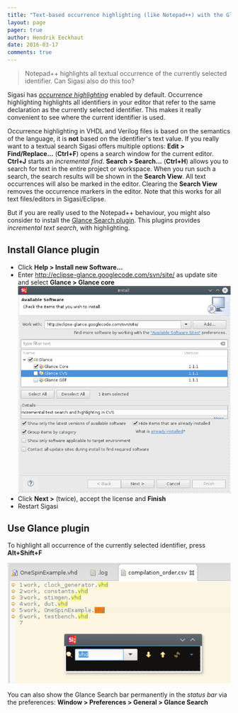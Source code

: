 ```yaml
---
title: "Text-based occurrence highlighting (like Notepad++) with the Glance plugin"
layout: page 
pager: true
author: Hendrik Eeckhaut
date: 2016-03-17
comments: true
---
```


> Notepad++ highlights all textual occurrence of the currently selected identifier. Can Sigasi also do this too?

Sigasi has [*occurrence highlighting*](http://insights.sigasi.com/manual/editor.html#occurrence-highlighting) enabled by default. Occurrence highlighting highlights all identifiers in your editor that refer to the same declaration as the currently selected identifier. This makes it really convenient to see where the current identifier is used.

Occurrence highlighting in VHDL and Verilog files is based on the semantics of the language, it is **not** based on the identifier's text value.
If you really want to a textual search Sigasi offers multiple options: **Edit > Find/Replace...** (**Ctrl+F**) opens a search window for the current editor. **Ctrl+J** starts an _incremental find_. **Search > Search...** (**Ctrl+H**) allows you to search for text in the entire project or workspace. When you run such a search, the search results will be shown in the **Search View**. All text occurrences will also be marked in the editor. Clearing the **Search View** removes the occurrence markers in the editor.
Note that this works for all text files/editors in Sigasi/Eclipse.


But if you are really used to the Notepad++ behaviour, you might also consider to install the [Glance Search plugin](http://ystrot.github.io/glance/). This plugins provides _incremental text search_, with highlighting.

## Install Glance plugin

* Click **Help > Install new Software...**
* Enter <http://eclipse-glance.googlecode.com/svn/site/> as update site  
  and select **Glance > Glance core** 
  ![](images/glance_install.png)
* Click **Next >** (twice), accept the license and **Finish**
* Restart Sigasi

## Use Glance plugin

To highlight all occurrence of the currently selected identifier, press **Alt+Shift+F**

![](images/glance_usage.png)

You can also show the Glance Search bar permanently in the _status bar_ via the preferences: **Window > Preferences > General > Glance Search**
